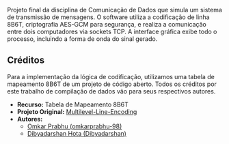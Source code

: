 Projeto final da disciplina de Comunicação de Dados que simula um sistema de transmissão de mensagens. O software utiliza a codificação de linha 8B6T, criptografia AES-GCM para segurança, e realiza a comunicação entre dois computadores via sockets TCP. A interface gráfica exibe todo o processo, incluindo a forma de onda do sinal gerado.

## Créditos

Para a implementação da lógica de codificação, utilizamos uma tabela de mapeamento 8B6T de um projeto de código aberto. Todos os créditos por este trabalho de compilação de dados vão para seus respectivos autores.

* **Recurso:** Tabela de Mapeamento 8B6T
* **Projeto Original:** [Multilevel-Line-Encoding](https://github.com/CSE-Projects/Multilevel-Line-Encoding.git)
* **Autores:**
    * [Omkar Prabhu (omkarprabhu-98)](https://github.com/omkarprabhu-98)
    * [Dibyadarshan Hota (Dibyadarshan)](https://github.com/Dibyadarshan)
